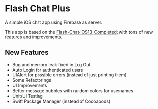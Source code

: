 # Flash Chat Plus

A simple iOS chat app using Firebase as server. 

This app is based on the [Flash-Chat-iOS13-Completed](https://github.com/appbrewery/Flash-Chat-iOS13-Completed);  with tons of new features and improvements.

## New Features

- Bug and memory leak fixed in Log Out
- Auto Login for authenticated users
- UIAlert for possible errors (instead of just printing them)
- Some Refactorings
- UI Improvements
- Better message bubbles with random colors for usernames
- Unit/UI Testing 
- Swift Package Manager (instead of Cocoapods)
